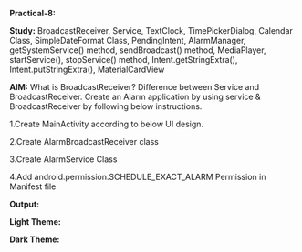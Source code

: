**Practical-8:**

**Study:** BroadcastReceiver, Service, TextClock, TimePickerDialog, Calendar Class, SimpleDateFormat Class, PendingIntent, AlarmManager, getSystemService() method, sendBroadcast() method, MediaPlayer, startService(), stopService() method, Intent.getStringExtra(), Intent.putStringExtra(), MaterialCardView

**AIM:** What is BroadcastReceiver? Difference between Service and BroadcastReceiver. Create an Alarm application by using service & BroadcastReceiver by following below instructions.

1.Create MainActivity according to below UI design.

2.Create AlarmBroadcastReceiver class

3.Create AlarmService Class

4.Add android.permission.SCHEDULE_EXACT_ALARM Permission in Manifest file

**Output:**

**Light Theme:**

**Dark Theme:**
